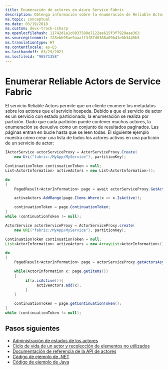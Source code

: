 ```yaml
---
title: Enumeración de actores en Azure Service Fabric
description: Obtenga información sobre la enumeración de Reliable Actors y sus metadatos en una aplicación de Azure Service Fabric mediante ejemplos.
ms.topic: conceptual
ms.date: 03/19/2018
ms.custom: devx-track-csharp
ms.openlocfilehash: 11742d1a1c0837588e7122ee615f3f7929aae363
ms.sourcegitcommit: f28ebb95ae9aaaff3f87d8388a09b41e0b3445b5
ms.translationtype: HT
ms.contentlocale: es-ES
ms.lasthandoff: 03/29/2021
ms.locfileid: "96571358"
---
```

# <a name="enumerate-service-fabric-reliable-actors"></a>Enumerar Reliable Actors de Service Fabric
El servicio Reliable Actors permite que un cliente enumere los metadatos sobre los actores que el servicio hospeda. Debido a que el servicio de actor es un servicio con estado particionado, la enumeración se realiza por partición. Dado que cada partición puede contener muchos actores, la enumeración se devuelve como un conjunto de resultados paginados. Las páginas entran en bucle hasta que se leen todas. El siguiente ejemplo muestra cómo crear una lista de todos los actores activos en una partición de un servicio de actor:

```csharp
IActorService actorServiceProxy = ActorServiceProxy.Create(
    new Uri("fabric:/MyApp/MyService"), partitionKey);

ContinuationToken continuationToken = null;
List<ActorInformation> activeActors = new List<ActorInformation>();

do
{
    PagedResult<ActorInformation> page = await actorServiceProxy.GetActorsAsync(continuationToken, cancellationToken);

    activeActors.AddRange(page.Items.Where(x => x.IsActive));

    continuationToken = page.ContinuationToken;
}
while (continuationToken != null);
```

```Java
ActorService actorServiceProxy = ActorServiceProxy.create(
    new URI("fabric:/MyApp/MyService"), partitionKey);

ContinuationToken continuationToken = null;
List<ActorInformation> activeActors = new ArrayList<ActorInformation>();

do
{
    PagedResult<ActorInformation> page = actorServiceProxy.getActorsAsync(continuationToken);

    while(ActorInformation x: page.getItems())
    {
         if(x.isActive()){
              activeActors.add(x);
         }
    }

    continuationToken = page.getContinuationToken();
}
while (continuationToken != null);
```



## <a name="next-steps"></a>Pasos siguientes
* [Administración de estados de los actores](service-fabric-reliable-actors-state-management.md)
* [Ciclo de vida de un actor y recolección de elementos no utilizados](service-fabric-reliable-actors-lifecycle.md)
* [Documentación de referencia de la API de actores](/previous-versions/azure/dn971626(v=azure.100))
* [Código de ejemplo de .NET](https://github.com/Azure-Samples/service-fabric-dotnet-getting-started)
* [Código de ejemplo de Java](https://github.com/Azure-Samples/service-fabric-java-getting-started)

<!--Image references-->
[1]: ./media/service-fabric-reliable-actors-platform/actor-service.png
[2]: ./media/service-fabric-reliable-actors-platform/app-deployment-scripts.png
[3]: ./media/service-fabric-reliable-actors-platform/actor-partition-info.png
[4]: ./media/service-fabric-reliable-actors-platform/actor-replica-role.png
[5]: ./media/service-fabric-reliable-actors-introduction/distribution.png
